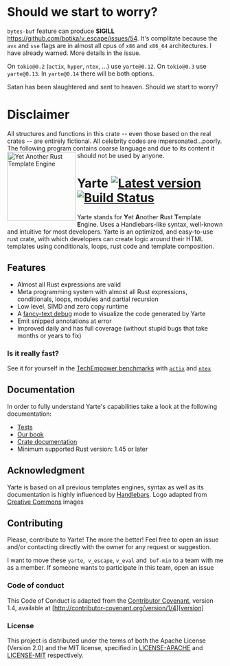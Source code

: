 
# Should we start to worry?
`bytes-buf` feature can produce **SIGILL** https://github.com/botika/v_escape/issues/54. It's complitate because the `avx` and `sse` flags are in almost all cpus of `x86` and `x86_64` architectures. I have already warned. More details in the issue.

On `tokio@0.2` (`actix`, `hyper`, `ntex`, ...) use `yarte@0.12`. 
On `tokio@0.3` use `yarte@0.13`. 
In `yarte@0.14` there will be both options.

Satan has been slaughtered and sent to heaven. Should we start to worry?

# Disclaimer
All structures and functions in this crate -- even those based on the real crates -- are entirely fictional. 
All celebrity codes are impersonated...poorly.
The following program contains coarse language and due to its content it should not be used by anyone.
<a href="https://commons.wikimedia.org/wiki/File:Logo_yarte.png">
<img align="left" src="https://upload.wikimedia.org/wikipedia/commons/b/bb/Logo_yarte.png" alt="Yet Another Rust Template Engine" width="160" height="160">
</a>
# Yarte [![Latest version](https://img.shields.io/crates/v/yarte.svg)](https://crates.io/crates/yarte) [![Build Status](https://travis-ci.org/botika/yarte.svg?branch=master)](https://travis-ci.org/botika/yarte)
Yarte stands for **Y**et **A**nother **R**ust **T**emplate **E**ngine. Uses a Handlebars-like syntax, 
well-known and intuitive for most developers. Yarte is an optimized, and easy-to-use 
rust crate, with which developers can create logic around their 
HTML templates using conditionals, loops, rust code and template composition. 

## Features
- Almost all Rust expressions are valid
- Meta programming system with almost all Rust expressions, conditionals, loops, modules and partial recursion
- Low level, SIMD and zero copy runtime
- A [fancy-text debug](https://asciinema.org/a/TQAodSQXevgHgO01vzC6vdo6v?autoplay=1) mode to visualize the code generated by Yarte
- Emit snipped annotations at error
- Improved daily and has full coverage (without stupid bugs that take months or years to fix)

### Is it really fast?
See it for yourself in the [TechEmpower benchmarks][bench] with [`actix`][actix] and [`ntex`][ntex] 

## Documentation
In order to  fully understand Yarte's capabilities take a look at the following documentation:
- [Tests](./yarte/tests)
- [Our book](https://yarte.netlify.com/)
- [Crate documentation](https://docs.rs/yarte/)
- Minimum supported Rust version: 1.45 or later

## Acknowledgment
Yarte is based on all previous templates engines, syntax as well as its documentation 
is highly influenced by [Handlebars][handlebars]. 
Logo adapted from [Creative Commons][commons] images

[bench]: https://tfb-status.techempower.com/
[handlebars]: https://handlebarsjs.com/
[ntex]: https://github.com/ntex-rs/ntex
[actix]: https://github.com/actix/actix-web
[commons]: https://commons.wikimedia.org

## Contributing
Please, contribute to Yarte! The more the better! Feel free to open an issue and/or contacting directly with the 
owner for any request or suggestion.

I want to move these `yarte`,` v_escape`, `v_eval` and` buf-min` to a team with me as a member. 
If someone wants to participate in this team, open an issue

### Code of conduct
This Code of Conduct is adapted from the [Contributor Covenant][homepage], version 1.4, available at [http://contributor-covenant.org/version/1/4][version]

[homepage]: http://contributor-covenant.org
[version]: http://contributor-covenant.org/version/1/4/

### License
This project is distributed under the terms of both the Apache License (Version 2.0) and the MIT license, specified in 
[LICENSE-APACHE](LICENSE-APACHE) and [LICENSE-MIT](LICENSE-MIT) respectively.

